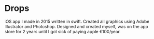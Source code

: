 # Drops
iOS app I made in 2015 written in swift.
Created all graphics using Adobe Illustrator and Photoshop.
Designed and created myself, was on the app store for 2 years until I got sick of paying apple €100/year.
